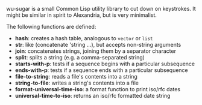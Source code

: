 wu-sugar is a small Common Lisp utility library to cut down on keystrokes. It might be similar in spirit to Alexandria, but is very minimalist.

The following functions are defined:
* **hash**: creates a hash table, analogous to `vector` or `list`
* **str**: like (concatenate 'string ...), but accepts non-string arguments
* **join**: concatenates strings, joining them by a separator character
* **split**: splits a string (e.g. a comma-separated string)
* **starts-with-p**: tests if a sequence begins with a particular subsequence
* **ends-with-p**: tests if a sequence ends with a particular subsequence
* **file-to-string**: reads a file's contents into a string
* **string-to-file**: writes a string's contents into a file
* **format-universal-time-iso**: a format function to print iso/rfc dates
* **universal-time-to-iso**: returns an iso/rfc formatted date string
